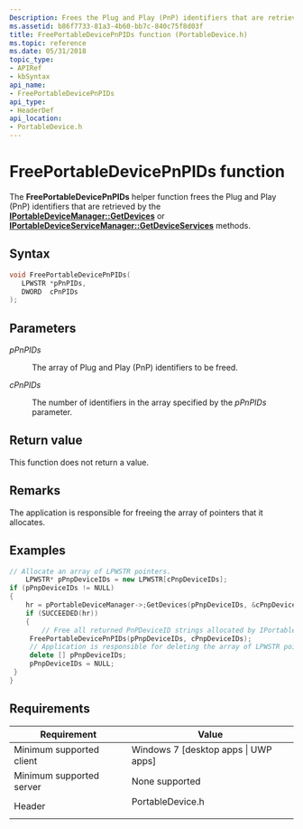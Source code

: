 ```yaml
---
Description: Frees the Plug and Play (PnP) identifiers that are retrieved by the IPortableDeviceManager::GetDevices or IPortableDeviceServiceManager::GetDeviceServices methods.
ms.assetid: b86f7733-81a3-4b60-bb7c-840c75f8d03f
title: FreePortableDevicePnPIDs function (PortableDevice.h)
ms.topic: reference
ms.date: 05/31/2018
topic_type: 
- APIRef
- kbSyntax
api_name: 
- FreePortableDevicePnPIDs
api_type: 
- HeaderDef
api_location: 
- PortableDevice.h
---
```


# FreePortableDevicePnPIDs function

The **FreePortableDevicePnPIDs** helper function frees the Plug and Play (PnP) identifiers that are retrieved by the [**IPortableDeviceManager::GetDevices**](/windows/desktop/api/PortableDeviceApi/nf-portabledeviceapi-iportabledevicemanager-getdevices) or [**IPortableDeviceServiceManager::GetDeviceServices**](/windows/desktop/api/PortableDeviceAPI/nf-portabledeviceapi-iportabledeviceservicemanager-getdeviceservices) methods.

## Syntax


```C++
void FreePortableDevicePnPIDs(
   LPWSTR *pPnPIDs,
   DWORD  cPnPIDs
);
```



## Parameters

<dl> <dt>

*pPnPIDs* 
</dt> <dd>

The array of Plug and Play (PnP) identifiers to be freed.

</dd> <dt>

*cPnPIDs* 
</dt> <dd>

The number of identifiers in the array specified by the *pPnPIDs* parameter.

</dd> </dl>

## Return value

This function does not return a value.

## Remarks

The application is responsible for freeing the array of pointers that it allocates.

## Examples


```C++
// Allocate an array of LPWSTR pointers.
    LPWSTR* pPnpDeviceIDs = new LPWSTR[cPnpDeviceIDs];
if (pPnpDeviceIDs != NULL)
{
    hr = pPortableDeviceManager->;GetDevices(pPnpDeviceIDs, &cPnpDeviceIDs);
    if (SUCCEEDED(hr))
    {
        // Free all returned PnPDeviceID strings allocated by IPortableDeviceManager::GetDevices.
     FreePortableDevicePnPIDs(pPnpDeviceIDs, cPnpDeviceIDs);
     // Application is responsible for deleting the array of LPWSTR pointers.
     delete [] pPnpDeviceIDs;
     pPnpDeviceIDs = NULL;      
 }
} 
```



## Requirements



| Requirement | Value |
|-------------------------------------|---------------------------------------------------------------------------------------------|
| Minimum supported client<br/> | Windows 7 \[desktop apps \| UWP apps\]<br/>                                           |
| Minimum supported server<br/> | None supported<br/>                                                                   |
| Header<br/>                   | <dl> <dt>PortableDevice.h</dt> </dl> |



 

 




